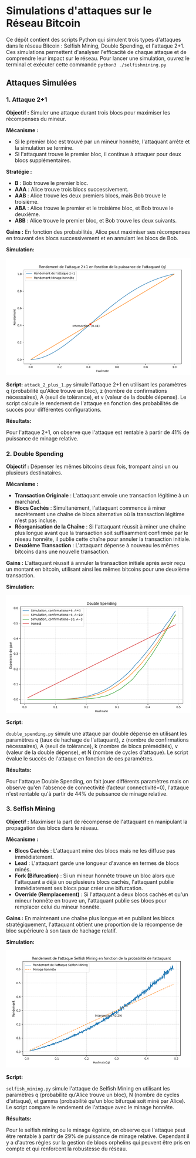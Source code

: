 # Simulations d'attaques sur le Réseau Bitcoin

Ce dépôt contient des scripts Python qui simulent trois types d'attaques dans le réseau Bitcoin : Selfish Mining, Double Spending, et l'attaque 2+1. Ces simulations permettent d'analyser l'efficacité de chaque attaque et de comprendre leur impact sur le réseau.
Pour lancer une simulation, ouvrez le terminal et exécuter cette commande
``python3 ./selfishmining.py``

## Attaques Simulées

### 1. Attaque 2+1

**Objectif :**
Simuler une attaque durant trois blocs pour maximiser les récompenses du mineur.

**Mécanisme :**

- Si le premier bloc est trouvé par un mineur honnête, l'attaquant arrête et la simulation se termine.
- Si l'attaquant trouve le premier bloc, il continue à attaquer pour deux blocs supplémentaires.

**Stratégie :**

- **B** : Bob trouve le premier bloc.
- **AAA** : Alice trouve trois blocs successivement.
- **AAB** : Alice trouve les deux premiers blocs, mais Bob trouve le troisième.
- **ABA** : Alice trouve le premier et le troisième bloc, et Bob trouve le deuxième.
- **ABB** : Alice trouve le premier bloc, et Bob trouve les deux suivants.

**Gains :**
En fonction des probabilités, Alice peut maximiser ses récompenses en trouvant des blocs successivement et en annulant les blocs de Bob.

**Simulation:**

<p align="center"> <img src="captures_simulations/2+1.png"/> <p>

**Script:**
``attack_2_plus_1.py`` simule l'attaque 2+1 en utilisant les paramètres q (probabilité qu'Alice trouve un bloc), z (nombre de confirmations nécessaires), A (seuil de tolérance), et v (valeur de la double dépense). Le script calcule le rendement de l'attaque en fonction des probabilités de succès pour différentes configurations.

**Résultats:**

Pour l'attaque 2+1, on observe que l'attaque est rentable à partir de 41% de puissance de minage relative.

### 2. Double Spending

**Objectif :**
Dépenser les mêmes bitcoins deux fois, trompant ainsi un ou plusieurs destinataires.

**Mécanisme :**

- **Transaction Originale** : L'attaquant envoie une transaction légitime à un marchand.
- **Blocs Cachés** : Simultanément, l'attaquant commence à miner secrètement une chaîne de blocs alternative où la transaction légitime n'est pas incluse.
- **Réorganisation de la Chaîne** : Si l'attaquant réussit à miner une chaîne plus longue avant que la transaction soit suffisamment confirmée par le réseau honnête, il publie cette chaîne pour annuler la transaction initiale.
- **Deuxième Transaction** : L'attaquant dépense à nouveau les mêmes bitcoins dans une nouvelle transaction.

**Gains :**
L'attaquant réussit à annuler la transaction initiale après avoir reçu un montant en bitcoin, utilisant ainsi les mêmes bitcoins pour une deuxième transaction.

**Simulation:**

<p align="center"> <img src="captures_simulations/DoubleSpending.png"/> <p>

**Script:**

``double_spending.py``  simule une attaque par double dépense en utilisant les paramètres q (taux de hachage de l'attaquant), z (nombre de confirmations nécessaires), A (seuil de tolérance), k (nombre de blocs prémédités), v (valeur de la double dépense), et N (nombre de cycles d'attaque). Le script évalue le succès de l'attaque en fonction de ces paramètres.

**Résultats:**

Pour l'attaque Double Spending, on fait jouer différents paramètres mais on observe qu'en l'absence de connectivité (facteur connectivité=0), l'attaque n'est rentable qu'à partir de 44% de puissance de minage relative.

### 3. Selfish Mining

**Objectif :**
Maximiser la part de récompense de l'attaquant en manipulant la propagation des blocs dans le réseau.

**Mécanisme :**

- **Blocs Cachés** : L'attaquant mine des blocs mais ne les diffuse pas immédiatement.
- **Lead** : L'attaquant garde une longueur d'avance en termes de blocs minés.
- **Fork (Bifurcation)** : Si un mineur honnête trouve un bloc alors que l'attaquant a déjà un ou plusieurs blocs cachés, l'attaquant publie immédiatement ses blocs pour créer une bifurcation.
- **Override (Remplacement)** : Si l'attaquant a deux blocs cachés et qu'un mineur honnête en trouve un, l'attaquant publie ses blocs pour remplacer celui du mineur honnête.

**Gains :**
En maintenant une chaîne plus longue et en publiant les blocs stratégiquement, l'attaquant obtient une proportion de la récompense de bloc supérieure à son taux de hachage relatif.

**Simulation:**

<p align="center"> <img src="captures_simulations/SelfishMining.png"/> <p>

**Script:**

``selfish_mining.py`` simule l'attaque de Selfish Mining en utilisant les paramètres q (probabilité qu'Alice trouve un bloc), N (nombre de cycles d'attaque), et gamma (probabilité qu'un bloc bifurqué soit miné par Alice). Le script compare le rendement de l'attaque avec le minage honnête.

**Résultats:**

Pour le selfish mining ou le minage égoiste, on observe que l'attaque peut être rentable à partir de 29% de puissance de minage relative. Cependant il y a d'autres règles sur la gestion de blocs orphelins qui peuvent être pris en compte et qui renforcent la robustesse du réseau.